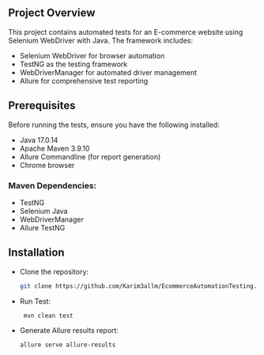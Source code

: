 ## Project Overview
This project contains automated tests for an E-commerce website using Selenium WebDriver with Java. The framework includes:
- Selenium WebDriver for browser automation
- TestNG as the testing framework
- WebDriverManager for automated driver management
- Allure for comprehensive test reporting

## Prerequisites

Before running the tests, ensure you have the following installed:

- Java 17.0.14 
- Apache Maven 3.9.10
- Allure Commandline (for report generation)
- Chrome browser

### Maven Dependencies:
- TestNG
- Selenium Java
- WebDriverManager
- Allure TestNG 
## Installation

- Clone the repository:
   ```bash
   git clone https://github.com/Karim3allm/EcommerceAutomationTesting.git

- Run Test:
  ```bash
   mvn clean test

- Generate Allure results report:
  ```bash
  allure serve allure-results

